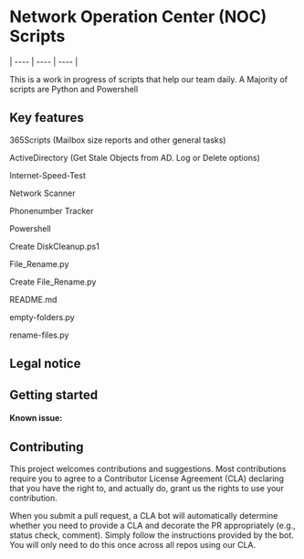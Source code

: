 # Network Operation Center (NOC) Scripts

| ---- | ---- | ---- |


 This is a work in progress of scripts that help our team daily.
 A Majority of scripts are Python and Powershell



## Key features

365Scripts (Mailbox size reports and other general tasks)

ActiveDirectory (Get Stale Objects from AD. Log or Delete options)

Internet-Speed-Test

Network Scanner

Phonenumber Tracker

Powershell

Create DiskCleanup.ps1

File_Rename.py

Create File_Rename.py

README.md

empty-folders.py

rename-files.py

## Legal notice


## Getting started


#### Known issue:


## Contributing

This project welcomes contributions and suggestions.  Most contributions require you to agree to a
Contributor License Agreement (CLA) declaring that you have the right to, and actually do, grant us
the rights to use your contribution.

When you submit a pull request, a CLA bot will automatically determine whether you need to provide
a CLA and decorate the PR appropriately (e.g., status check, comment). Simply follow the instructions
provided by the bot. You will only need to do this once across all repos using our CLA.

